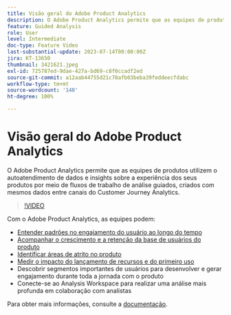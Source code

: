 ```yaml
---
title: Visão geral do Adobe Product Analytics
description: O Adobe Product Analytics permite que as equipes de produtos utilizem o autoatendimento de dados e insights sobre a experiência dos seus produtos por meio de fluxos de trabalho de análise guiados, criados com mesmos dados entre canais do Customer Journey Analytics.
feature: Guided Analysis
role: User
level: Intermediate
doc-type: Feature Video
last-substantial-update: 2023-07-14T00:00:00Z
jira: KT-13650
thumbnail: 3421621.jpeg
exl-id: 725787ed-9dae-427a-bd69-c8f0ccadf2ed
source-git-commit: a12aab44755d21c78afb03beba39feddeecfdabc
workflow-type: tm+mt
source-wordcount: '140'
ht-degree: 100%

---
```


# Visão geral do Adobe Product Analytics

O Adobe Product Analytics permite que as equipes de produtos utilizem o autoatendimento de dados e insights sobre a experiência dos seus produtos por meio de fluxos de trabalho de análise guiados, criados com mesmos dados entre canais do Customer Journey Analytics.

>[!VIDEO](https://video.tv.adobe.com/v/3421621/?learn=on)

Com o Adobe Product Analytics, as equipes podem:

* [Entender padrões no engajamento do usuário ao longo do tempo](../guided-analysis/trends/usage-trends-analysis.md)
* [Acompanhar o crescimento e a retenção da base de usuários do produto](../guided-analysis/user-growth/active-user-growth-analysis.md)
* [Identificar áreas de atrito no produto](../guided-analysis/funnel/funnel-friction-analysis.md)
* [Medir o impacto do lançamento de recursos e do primeiro uso](../guided-analysis/impact/release-impact-analysis.md)
* Descobrir segmentos importantes de usuários para desenvolver e gerar engajamento durante toda a jornada com o produto
* Conecte-se ao Analysis Workspace para realizar uma análise mais profunda em colaboração com analistas

Para obter mais informações, consulte a [documentação](https://experienceleague.adobe.com/pt-br/docs/analytics-platform/using/guided-analysis/overview).
